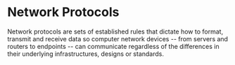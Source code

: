 # Network Protocols
Network protocols are sets of established rules that dictate how to format, transmit and receive data so computer network devices -- from servers and routers to endpoints -- can communicate regardless of the differences in their underlying infrastructures, designs or standards.
